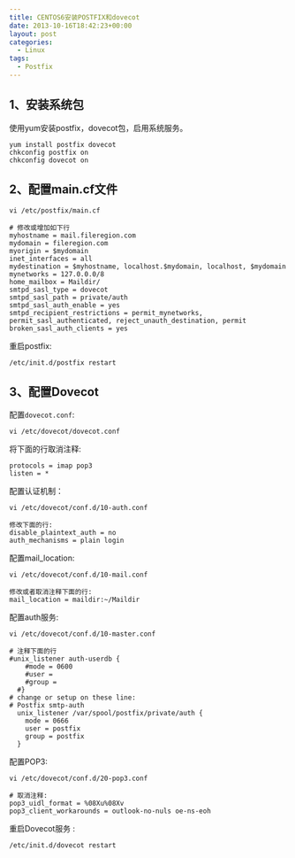 ```yaml
---
title: CENTOS6安装POSTFIX和dovecot
date: 2013-10-16T18:42:23+00:00
layout: post
categories:
  - Linux
tags: 
  - Postfix
---
```


## 1、安装系统包

使用yum安装postfix，dovecot包，启用系统服务。
```
yum install postfix dovecot
chkconfig postfix on
chkconfig dovecot on
```
<!--more-->
## 2、配置main.cf文件
```
vi /etc/postfix/main.cf
```

```
# 修改或增加如下行
myhostname = mail.fileregion.com
mydomain = fileregion.com
myorigin = $mydomain
inet_interfaces = all
mydestination = $myhostname, localhost.$mydomain, localhost, $mydomain
mynetworks = 127.0.0.0/8
home_mailbox = Maildir/
smtpd_sasl_type = dovecot
smtpd_sasl_path = private/auth
smtpd_sasl_auth_enable = yes
smtpd_recipient_restrictions = permit_mynetworks, permit_sasl_authenticated, reject_unauth_destination, permit
broken_sasl_auth_clients = yes
```

重启postfix:
```
/etc/init.d/postfix restart
```

## 3、配置Dovecot

配置`dovecot.conf`:
```
vi /etc/dovecot/dovecot.conf
```

将下面的行取消注释:
```
protocols = imap pop3
listen = *
```

配置认证机制：
```
vi /etc/dovecot/conf.d/10-auth.conf

修改下面的行:
disable_plaintext_auth = no
auth_mechanisms = plain login
```

配置mail_location:

```
vi /etc/dovecot/conf.d/10-mail.conf

修改或者取消注释下面的行:
mail_location = maildir:~/Maildir
```

配置auth服务:
```
vi /etc/dovecot/conf.d/10-master.conf

# 注释下面的行
#unix_listener auth-userdb {
    #mode = 0600
    #user =
    #group =
  #}
# change or setup on these line:
# Postfix smtp-auth
  unix_listener /var/spool/postfix/private/auth {
    mode = 0666
    user = postfix
    group = postfix
  }
```

配置POP3:

```
vi /etc/dovecot/conf.d/20-pop3.conf

# 取消注释:
pop3_uidl_format = %08Xu%08Xv
pop3_client_workarounds = outlook-no-nuls oe-ns-eoh
```

重启Dovecot服务 :
```
/etc/init.d/dovecot restart
```
